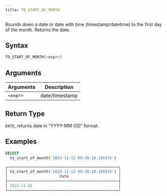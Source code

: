 ```yaml
---
title: TO_START_OF_MONTH
---
```


Rounds down a date or date with time (timestamp/datetime) to the first day of the month.
Returns the date.

## Syntax

```sql
TO_START_OF_MONTH(<expr>)
```

## Arguments

| Arguments | Description    |
|-----------|----------------|
| `<expr>`  | date/timestamp |

## Return Type

`DATE`, returns date in “YYYY-MM-DD” format.

## Examples

```sql
SELECT
  to_start_of_month('2023-11-12 09:38:18.165575')

┌─────────────────────────────────────────────────┐
│ to_start_of_month('2023-11-12 09:38:18.165575') │
│                       Date                      │
├─────────────────────────────────────────────────┤
│ 2023-11-01                                      │
└─────────────────────────────────────────────────┘
```
